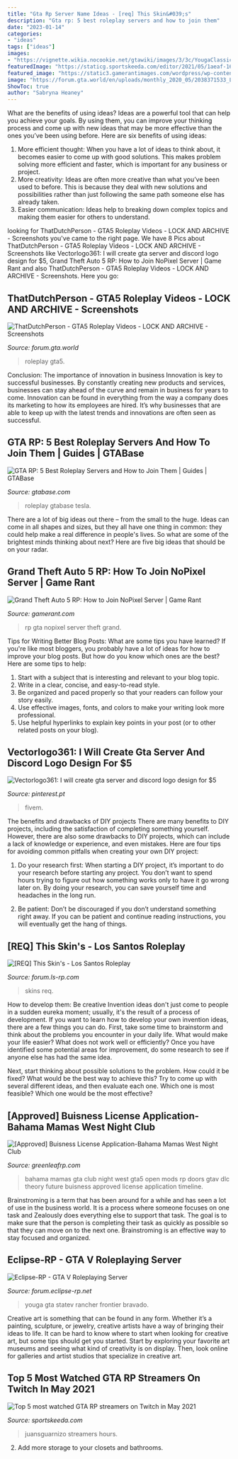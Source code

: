 ```yaml
---
title: "Gta Rp Server Name Ideas - [req] This Skin&#039;s"
description: "Gta rp: 5 best roleplay servers and how to join them"
date: "2023-01-14"
categories:
- "ideas"
tags: ["ideas"]
images:
- "https://vignette.wikia.nocookie.net/gtawiki/images/3/3c/YougaClassic4x4-GTAO-front.png/revision/latest?cb=20200811143251"
featuredImage: "https://staticg.sportskeeda.com/editor/2021/05/1aeaf-16207587871845-800.jpg"
featured_image: "https://static3.gamerantimages.com/wordpress/wp-content/uploads/gta-5-rp-yung-dab.jpg"
image: "https://forum.gta.world/en/uploads/monthly_2020_05/2038371533_LogoNoBackground.png.27c10192bd87306db3fe8dd838b0d2e1.png"
ShowToc: true
author: "Sabryna Heaney"
---
```



What are the benefits of using ideas?
Ideas are a powerful tool that can help you achieve your goals. By using them, you can improve your thinking process and come up with new ideas that may be more effective than the ones you’ve been using before. Here are six benefits of using ideas: 
1. More efficient thought: When you have a lot of ideas to think about, it becomes easier to come up with good solutions. This makes problem solving more efficient and faster, which is important for any business or project. 
2. More creativity: Ideas are often more creative than what you’ve been used to before. This is because they deal with new solutions and possibilities rather than just following the same path someone else has already taken. 
3. Easier communication: Ideas help to breaking down complex topics and making them easier for others to understand.

	

		
looking for ThatDutchPerson - GTA5 Roleplay Videos - LOCK AND ARCHIVE - Screenshots you've came to the right page. We have 8 Pics about ThatDutchPerson - GTA5 Roleplay Videos - LOCK AND ARCHIVE - Screenshots like Vectorlogo361: I will create gta server and discord logo design for $5, Grand Theft Auto 5 RP: How to Join NoPixel Server | Game Rant and also ThatDutchPerson - GTA5 Roleplay Videos - LOCK AND ARCHIVE - Screenshots. Here you go:
		
    
## ThatDutchPerson - GTA5 Roleplay Videos - LOCK AND ARCHIVE - Screenshots

<img loading=lazy src="https://forum.gta.world/en/uploads/monthly_2020_05/2038371533_LogoNoBackground.png.27c10192bd87306db3fe8dd838b0d2e1.png" onerror="this.onerror=null;this.src='https://tse2.mm.bing.net/th?id=OIP.YXTc-5hfGwUs5d0dDHeWHgHaEK&amp;pid=15.1';" alt="ThatDutchPerson - GTA5 Roleplay Videos - LOCK AND ARCHIVE - Screenshots">

_Source: forum.gta.world_

>roleplay gta5. 

	

Conclusion: The importance of innovation in business
Innovation is key to successful businesses. By constantly creating new products and services, businesses can stay ahead of the curve and remain in business for years to come. Innovation can be found in everything from the way a company does its marketing to how its employees are hired. It’s why businesses that are able to keep up with the latest trends and innovations are often seen as successful.

    
## GTA RP: 5 Best Roleplay Servers And How To Join Them | Guides | GTABase

<img loading=lazy src="https://www.gtabase.com/images/gta-5/articles/gta-rp-maplehearts-2.jpg" onerror="this.onerror=null;this.src='https://tse3.mm.bing.net/th?id=OIP.thGUUgHwwDNGHs4lkDGcoAHaEL&amp;pid=15.1';" alt="GTA RP: 5 Best Roleplay Servers and How to Join Them | Guides | GTABase">

_Source: gtabase.com_

>roleplay gtabase tesla. 

	

There are a lot of big ideas out there – from the small to the huge. Ideas can come in all shapes and sizes, but they all have one thing in common: they could help make a real difference in people's lives. So what are some of the brightest minds thinking about next? Here are five big ideas that should be on your radar.

    
## Grand Theft Auto 5 RP: How To Join NoPixel Server | Game Rant

<img loading=lazy src="https://static3.gamerantimages.com/wordpress/wp-content/uploads/gta-5-rp-yung-dab.jpg" onerror="this.onerror=null;this.src='https://tse4.mm.bing.net/th?id=OIP.zak9FGGh453lLBLOzI5X2gHaEH&amp;pid=15.1';" alt="Grand Theft Auto 5 RP: How to Join NoPixel Server | Game Rant">

_Source: gamerant.com_

>rp gta nopixel server theft grand. 

	

Tips for Writing Better Blog Posts: What are some tips you have learned?
If you're like most bloggers, you probably have a lot of ideas for how to improve your blog posts. But how do you know which ones are the best? Here are some tips to help:
1. Start with a subject that is interesting and relevant to your blog topic.
2. Write in a clear, concise, and easy-to-read style.
3. Be organized and paced properly so that your readers can follow your story easily.
4. Use effective images, fonts, and colors to make your writing look more professional.
5. Use helpful hyperlinks to explain key points in your post (or to other related posts on your blog).

    
## Vectorlogo361: I Will Create Gta Server And Discord Logo Design For $5

<img loading=lazy src="https://i.pinimg.com/originals/46/cb/fb/46cbfbc5019523ea1c0a594d4e43d24b.jpg" onerror="this.onerror=null;this.src='https://tse4.mm.bing.net/th?id=OIP.N8Ty9b28BMA2p-kMmecWOgHaHa&amp;pid=15.1';" alt="Vectorlogo361: I will create gta server and discord logo design for $5">

_Source: pinterest.pt_

>fivem. 

	

The benefits and drawbacks of DIY projects
There are many benefits to DIY projects, including the satisfaction of completing something yourself. However, there are also some drawbacks to DIY projects, which can include a lack of knowledge or experience, and even mistakes. Here are four tips for avoiding common pitfalls when creating your own DIY project:
1. Do your research first: When starting a DIY project, it’s important to do your research before starting any project. You don’t want to spend hours trying to figure out how something works only to have it go wrong later on. By doing your research, you can save yourself time and headaches in the long run.

2. Be patient: Don’t be discouraged if you don’t understand something right away. If you can be patient and continue reading instructions, you will eventually get the hang of things.

    
## [REQ] This Skin&#039;s - Los Santos Roleplay

<img loading=lazy src="http://i.imgur.com/Ar3Y0vL.png" onerror="this.onerror=null;this.src='https://tse4.mm.bing.net/th?id=OIP.vBLKfiqu3WdT2reGF-XFkwHaFg&amp;pid=15.1';" alt="[REQ] This Skin&#039;s - Los Santos Roleplay">

_Source: forum.ls-rp.com_

>skins req. 

	

How to develop them: Be creative
Invention ideas don't just come to people in a sudden eureka moment; usually, it's the result of a process of development. If you want to learn how to develop your own invention ideas, there are a few things you can do. 
First, take some time to brainstorm and think about the problems you encounter in your daily life. What would make your life easier? What does not work well or efficiently? Once you have identified some potential areas for improvement, do some research to see if anyone else has had the same idea. 

Next, start thinking about possible solutions to the problem. How could it be fixed? What would be the best way to achieve this? Try to come up with several different ideas, and then evaluate each one. Which one is most feasible? Which one would be the most effective?

    
## [Approved] Buisness License Application-Bahama Mamas West Night Club

<img loading=lazy src="https://lh3.googleusercontent.com/A22nutUO9oKmVLtUJPH0MFGZ7aXlOo0ClZ0ri4RA-3plIKcYM6z_oFYxTqRdCBMUy8wNB2sdxqGW6jS3cTBQIQx4Pgdl3rGT2c04OE48bCRRfv2EWr7UZqo18MmXle4aXcunhO2R" onerror="this.onerror=null;this.src='https://tse4.mm.bing.net/th?id=OIP.HmHGV_mn0zm2vP8EpBWzEwHaEK&amp;pid=15.1';" alt="[Approved] Buisness License Application-Bahama Mamas West Night Club">

_Source: greenleafrp.com_

>bahama mamas gta club night west gta5 open mods rp doors gtav dlc theory future buisness approved license application timeline. 

	

Brainstroming is a term that has been around for a while and has seen a lot of use in the business world. It is a process where someone focuses on one task and Zealously does everything else to support that task. The goal is to make sure that the person is completing their task as quickly as possible so that they can move on to the next one. Brainstroming is an effective way to stay focused and organized.

    
## Eclipse-RP - GTA V Roleplaying Server

<img loading=lazy src="https://vignette.wikia.nocookie.net/gtawiki/images/3/3c/YougaClassic4x4-GTAO-front.png/revision/latest?cb=20200811143251" onerror="this.onerror=null;this.src='https://tse4.mm.bing.net/th?id=OIP.G6MIVMuwVYkrgl7lJ7HwxgHaEK&amp;pid=15.1';" alt="Eclipse-RP - GTA V Roleplaying Server">

_Source: forum.eclipse-rp.net_

>youga gta statev rancher frontier bravado. 

	

Creative art is something that can be found in any form. Whether it’s a painting, sculpture, or jewelry, creative artists have a way of bringing their ideas to life. It can be hard to know where to start when looking for creative art, but some tips should get you started. Start by exploring your favorite art museums and seeing what kind of creativity is on display. Then, look online for galleries and artist studios that specialize in creative art.

    
## Top 5 Most Watched GTA RP Streamers On Twitch In May 2021

<img loading=lazy src="https://staticg.sportskeeda.com/editor/2021/05/1aeaf-16207587871845-800.jpg" onerror="this.onerror=null;this.src='https://tse4.mm.bing.net/th?id=OIP.fegC1fFaeG4p1OhnVtsXLQHaHI&amp;pid=15.1';" alt="Top 5 most watched GTA RP streamers on Twitch in May 2021">

_Source: sportskeeda.com_

>juansguarnizo streamers hours. 

	

2. Add more storage to your closets and bathrooms.

